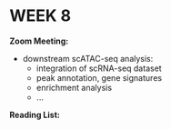 # WEEK 8

**Zoom Meeting:**

- downstream scATAC-seq analysis:
  - integration of scRNA-seq dataset
  - peak annotation, gene signatures
  - enrichment analysis
  - ...

**Reading List:**

